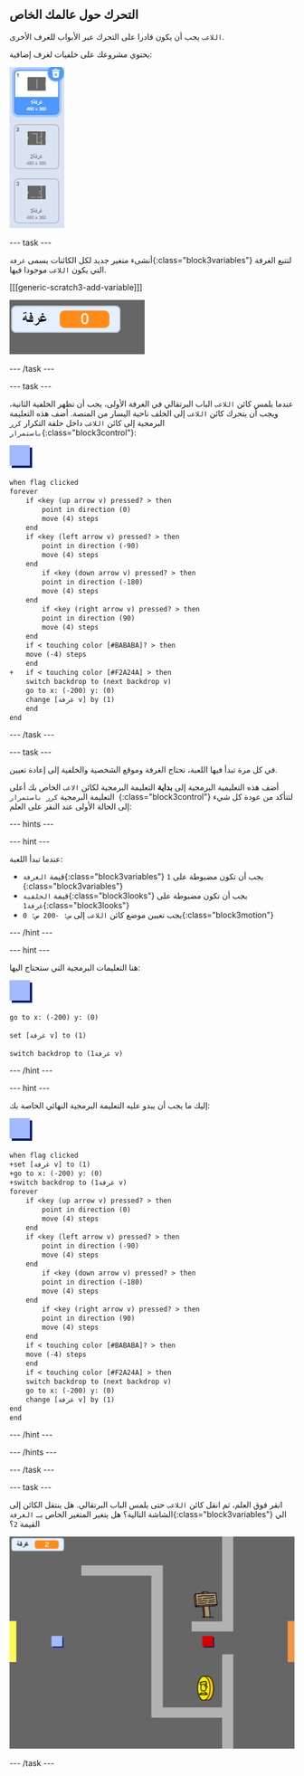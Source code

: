 ## التحرك حول عالمك الخاص

`اللاعب` يجب أن يكون قادرا على التحرك عبر الأبواب للغرف الأخرى.

يحتوي مشروعك على خلفيات لغرف إضافية:

![لقطة شاشة](images/world-backdrops.png)

--- task ---

أنشىء متغير جديد لكل الكائنات يسمى `غرفة`{:class="block3variables"} لتتبع الغرفة التي يكون `اللاعب` موجودا فيها.

[[[generic-scratch3-add-variable]]]

![لقطة الشاشة](images/world-room.png)

--- /task ---

--- task ---

عندما يلمس كائن `اللاعب` الباب البرتقالي في الغرفة الأولى، يجب أن تظهر الخلفية الثانية، ويجب أن يتحرك كائن `اللاعب` إلى الخلف ناحية اليسار من المنصة. أضف هذه التعليمة البرمجية إلى كائن `اللاعب` داخل حلقة التكرار `كرر باستمرار`{:class="block3control"}:

![اللاعب](images/player.png)

```blocks3
when flag clicked
forever
    if <key (up arrow v) pressed? > then
        point in direction (0)
        move (4) steps
    end
    if <key (left arrow v) pressed? > then
        point in direction (-90)
        move (4) steps
    end
        if <key (down arrow v) pressed? > then
        point in direction (-180)
        move (4) steps
    end
        if <key (right arrow v) pressed? > then
        point in direction (90)
        move (4) steps
    end
    if < touching color [#BABABA]? > then
    move (-4) steps
    end
+   if < touching color [#F2A24A] > then
    switch backdrop to (next backdrop v)
    go to x: (-200) y: (0)
    change [غرفة v] by (1)
    end
end
```

--- /task ---

--- task ---

في كل مرة تبدأ فيها اللعبة، تحتاج الغرفة وموقع الشخصية والخلفية إلى إعادة تعيين.

أضف هذه التعليمية البرمجية إلى **بداية** التعليمة البرمجية لكائن `الاعب` الخاص بك أعلى التعليمة البرمجية `كرر باستمرار `{:class="block3control"} لتتأكد من عودة كل شيء إلى الحالة الأولى عند النقر على العلم:

--- hints ---


--- hint ---

عندما تبدأ اللعبة:

+ قيمة `الغرفة`{:class="block3variables"} يجب أن تكون مضبوطة على `1 `{:class="block3variables"}
+ قيمة `الخلفية`{:class="block3looks"} يجب أن تكون مضبوطة على `غرفة1`{:class="block3looks"}
+ يجب تعيين موضع كائن `اللاعب` إلى `س: -200 ص: 0`{:class="block3motion"}

--- /hint ---

--- hint ---

هنا التعليمات البرمجية التي ستحتاج اليها:

![اللاعب](images/player.png)

```blocks3
go to x: (-200) y: (0)

set [غرفة v] to (1)

switch backdrop to (غرفة1 v)
```

--- /hint ---

--- hint ---

إليك ما يجب أن يبدو عليه التعليمة البرمجية النهائي الخاصة بك:

![اللاعب](images/player.png)

```blocks3
when flag clicked
+set [غرفة v] to (1)
+go to x: (-200) y: (0)
+switch backdrop to (غرفة1 v)
forever
    if <key (up arrow v) pressed? > then
        point in direction (0)
        move (4) steps
    end
    if <key (left arrow v) pressed? > then
        point in direction (-90)
        move (4) steps
    end
        if <key (down arrow v) pressed? > then
        point in direction (-180)
        move (4) steps
    end
        if <key (right arrow v) pressed? > then
        point in direction (90)
        move (4) steps
    end
    if < touching color [#BABABA]? > then
    move (-4) steps
    end
    if < touching color [#F2A24A] > then
    switch backdrop to (next backdrop v)
    go to x: (-200) y: (0)
    change [غرفة v] by (1)
end
end
```

--- /hint ---

--- /hints ---

--- /task ---

--- task ---

انقر فوق العلم، ثم انقل كائن `اللاعب` حتى يلمس الباب البرتقالي. هل ينتقل الكائن إلى الشاشة التالية؟ هل يتغير المتغير الخاص بــ `الغرفة`{:class="block3variables"} الي القيمة `2`؟

![لقطة الشاشة](images/world-room-test.png)

--- /task ---